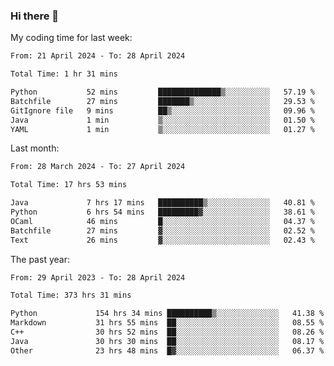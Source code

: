 ### Hi there 👋

My coding time for last week:

<!--START_SECTION:week-->

```txt
From: 21 April 2024 - To: 28 April 2024

Total Time: 1 hr 31 mins

Python           52 mins         ██████████████▒░░░░░░░░░░   57.19 %
Batchfile        27 mins         ███████▒░░░░░░░░░░░░░░░░░   29.53 %
GitIgnore file   9 mins          ██▒░░░░░░░░░░░░░░░░░░░░░░   09.96 %
Java             1 min           ▒░░░░░░░░░░░░░░░░░░░░░░░░   01.50 %
YAML             1 min           ▒░░░░░░░░░░░░░░░░░░░░░░░░   01.27 %
```

<!--END_SECTION:week-->

Last month:

<!--START_SECTION:month-->

```txt
From: 28 March 2024 - To: 27 April 2024

Total Time: 17 hrs 53 mins

Java             7 hrs 17 mins   ██████████▒░░░░░░░░░░░░░░   40.81 %
Python           6 hrs 54 mins   █████████▓░░░░░░░░░░░░░░░   38.61 %
OCaml            46 mins         █░░░░░░░░░░░░░░░░░░░░░░░░   04.37 %
Batchfile        27 mins         ▓░░░░░░░░░░░░░░░░░░░░░░░░   02.52 %
Text             26 mins         ▓░░░░░░░░░░░░░░░░░░░░░░░░   02.43 %
```

<!--END_SECTION:month-->

The past year:

<!--START_SECTION:year-->

```txt
From: 29 April 2023 - To: 28 April 2024

Total Time: 373 hrs 31 mins

Python             154 hrs 34 mins ██████████▒░░░░░░░░░░░░░░   41.38 %
Markdown           31 hrs 55 mins  ██░░░░░░░░░░░░░░░░░░░░░░░   08.55 %
C++                30 hrs 52 mins  ██░░░░░░░░░░░░░░░░░░░░░░░   08.26 %
Java               30 hrs 30 mins  ██░░░░░░░░░░░░░░░░░░░░░░░   08.17 %
Other              23 hrs 48 mins  █▓░░░░░░░░░░░░░░░░░░░░░░░   06.37 %
```

<!--END_SECTION:year-->
